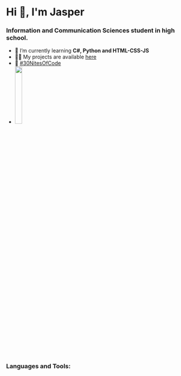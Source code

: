 # Hi 👋, I'm Jasper
### Information and Communication Sciences student in high school.

- 🌱 I’m currently learning **C#, Python and HTML-CSS-JS**
- 👨‍💻 My projects are available [here](https://jasperdejonghe.vercel.app)
- 💽 [#30NitesOfCode](https://www.codedex.io/@CyberPenguin/30-nites-of-code)
- <img src="https://www.codedex.io/api/petStatus?user=CyberPenguin" width=20%> 

### Languages and Tools:

